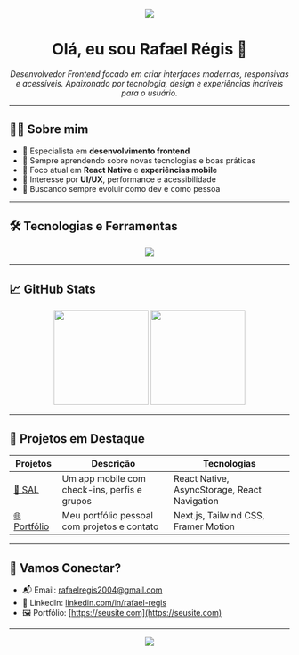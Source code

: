 <p align="center">
  <img src="https://capsule-render.vercel.app/api?type=waving&color=gradient&height=150&section=header"/>
</p>

<h1 align="center">Olá, eu sou Rafael Régis 👋</h1>

<p align="center">
  <i>Desenvolvedor Frontend focado em criar interfaces modernas, responsivas e acessíveis. Apaixonado por tecnologia, design e experiências incríveis para o usuário.</i>
</p>

---

## 🧑‍💻 Sobre mim

- 🎨 Especialista em **desenvolvimento frontend**
- 🧠 Sempre aprendendo sobre novas tecnologias e boas práticas
- 📲 Foco atual em **React Native** e **experiências mobile**
- 🎯 Interesse por **UI/UX**, performance e acessibilidade
- 🚀 Buscando sempre evoluir como dev e como pessoa

---

## 🛠️ Tecnologias e Ferramentas

<div align="center">
  <img src="https://skillicons.dev/icons?i=html,css,js,ts,vue,react,nodejs,tailwind,figma,vscode,git" />
</div>

---

## 📈 GitHub Stats

<div align="center">
  <img height="170" src="https://github-readme-stats.vercel.app/api?username=Regis-Rafael&show_icons=true&theme=radical&hide=prs" />
  <img height="170" src="https://github-readme-stats.vercel.app/api/top-langs/?username=Regis-Rafael&layout=compact&theme=radical" />
</div>

---

## 💼 Projetos em Destaque

| Projetos | Descrição | Tecnologias |
|--------|-----------|-------------|
| [📱 SAL](https://github.com/Regis-Rafael/SAL) | Um app mobile com check-ins, perfis e grupos | React Native, AsyncStorage, React Navigation |
| [🌐 Portfólio](https://seusite.com) | Meu portfólio pessoal com projetos e contato | Next.js, Tailwind CSS, Framer Motion |

---

## 🤝 Vamos Conectar?

- 📬 Email: [rafaelregis2004@gmail.com](mailto:rafaelregis2004@gmail.com)
- 💼 LinkedIn: [linkedin.com/in/rafael-regis](https://www.linkedin.com/in/rafael-regis/)
- 🖼️ Portfólio: [https://seusite.com](https://seusite.com)

---

<p align="center">
  <img src="https://capsule-render.vercel.app/api?type=waving&color=gradient&height=150&section=footer"/>
</p>